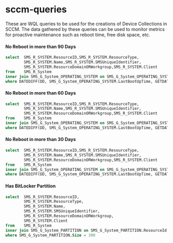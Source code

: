 # sccm-queries

These are WQL queries to be used for the creations of Device Collections in SCCM.  The data gathered by these queries can be used to monitor metrics for proactive maintenance such as reboot time, free disk space, etc.

#### No Reboot in more than 90 Days
```sql
select  SMS_R_SYSTEM.ResourceID,SMS_R_SYSTEM.ResourceType,
        SMS_R_SYSTEM.Name,SMS_R_SYSTEM.SMSUniqueIdentifier,
        SMS_R_SYSTEM.ResourceDomainORWorkgroup,SMS_R_SYSTEM.Client 
from    SMS_R_System 
inner join SMS_G_System_OPERATING_SYSTEM on SMS_G_System_OPERATING_SYSTEM.ResourceID = SMS_R_System.ResourceId 
where DATEDIFF(DD, SMS_G_System_OPERATING_SYSTEM.LastBootUpTime, GETDATE()) > 90
```

#### No Reboot in more than 60 Days
```sql
select  SMS_R_SYSTEM.ResourceID,SMS_R_SYSTEM.ResourceType,
        SMS_R_SYSTEM.Name,SMS_R_SYSTEM.SMSUniqueIdentifier,
        SMS_R_SYSTEM.ResourceDomainORWorkgroup,SMS_R_SYSTEM.Client 
from    SMS_R_System 
inner join SMS_G_System_OPERATING_SYSTEM on SMS_G_System_OPERATING_SYSTEM.ResourceID = SMS_R_System.ResourceId 
where DATEDIFF(DD, SMS_G_System_OPERATING_SYSTEM.LastBootUpTime, GETDATE()) > 60
```

#### No Reboot in more than 30 Days
```sql
select  SMS_R_SYSTEM.ResourceID,SMS_R_SYSTEM.ResourceType,
        SMS_R_SYSTEM.Name,SMS_R_SYSTEM.SMSUniqueIdentifier,
        SMS_R_SYSTEM.ResourceDomainORWorkgroup,SMS_R_SYSTEM.Client 
from    SMS_R_System 
inner join SMS_G_System_OPERATING_SYSTEM on SMS_G_System_OPERATING_SYSTEM.ResourceID = SMS_R_System.ResourceId 
where DATEDIFF(DD, SMS_G_System_OPERATING_SYSTEM.LastBootUpTime, GETDATE()) > 30
```

#### Has BitLocker Partition
```sql
select  SMS_R_SYSTEM.ResourceID,
        SMS_R_SYSTEM.ResourceType,
        SMS_R_SYSTEM.Name,
        SMS_R_SYSTEM.SMSUniqueIdentifier,
        SMS_R_SYSTEM.ResourceDomainORWorkgroup,
        SMS_R_SYSTEM.Client 
from    SMS_R_System 
inner join SMS_G_System_PARTITION on SMS_G_System_PARTITION.ResourceId = SMS_R_System.ResourceId 
where SMS_G_System_PARTITION.Size = 300
```







